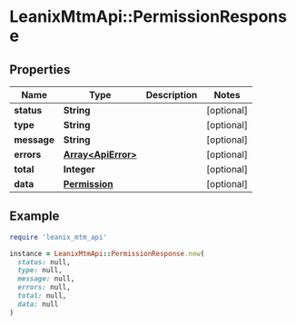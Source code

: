 # LeanixMtmApi::PermissionResponse

## Properties

| Name | Type | Description | Notes |
| ---- | ---- | ----------- | ----- |
| **status** | **String** |  | [optional] |
| **type** | **String** |  | [optional] |
| **message** | **String** |  | [optional] |
| **errors** | [**Array&lt;ApiError&gt;**](ApiError.md) |  | [optional] |
| **total** | **Integer** |  | [optional] |
| **data** | [**Permission**](Permission.md) |  | [optional] |

## Example

```ruby
require 'leanix_mtm_api'

instance = LeanixMtmApi::PermissionResponse.new(
  status: null,
  type: null,
  message: null,
  errors: null,
  total: null,
  data: null
)
```

